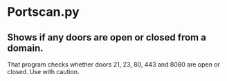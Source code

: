 # Portscan.py
## Shows if any doors are open or closed from a domain.

That program checks whether doors 21, 23, 80, 443 and 8080 are open or closed.
Use with caution.